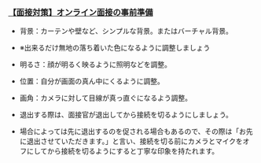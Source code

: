 ### [【面接対策】オンライン面接の事前準備](https://school.runteq.jp/v2/mypage/helps/articles/preparation_interview?gretel_word=%E5%B0%B1%E8%81%B7%E6%B4%BB%E5%8B%95%E9%96%A2%E9%80%A3)
- 背景：カーテンや壁など、シンプルな背景。またはバーチャル背景。
- ※出来るだけ無地の落ち着いた色になるように調整しましょう
- 明るさ：顔が明るく映るように照明などを調整。
- 位置：自分が画面の真ん中にくるように調整。
- 画角：カメラに対して目線が真っ直ぐになるよう調整。

- 退出する際は、面接官が退出してから接続を切るようにしましょう。
- 場合によっては先に退出するのを促される場合もあるので、その際は「お先に退出させていただきます。」と言い、接続を切る前にカメラとマイクをオフにしてから接続を切るようにすると丁寧な印象を持たれます。
